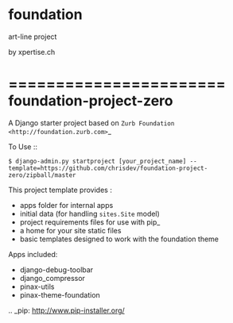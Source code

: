 foundation
==========

art-line project

by xpertise.ch

=======================
foundation-project-zero
=======================

A Django starter project based on `Zurb Foundation <http://foundation.zurb.com>`_

To Use ::

    $ django-admin.py startproject [your_project_name] --template=https://github.com/chrisdev/foundation-project-zero/zipball/master

This project template provides :

 * apps folder for internal apps
 * initial data (for handling ``sites.Site`` model)
 * project requirements files for use with pip_
 * a home for your site static files
 * basic templates designed to work with the foundation theme


Apps included:

 * django-debug-toolbar
 * django_compressor
 * pinax-utils
 * pinax-theme-foundation

.. _pip: http://www.pip-installer.org/